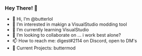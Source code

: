 ### Hey There! 🍗

- 👋 Hi, I’m @butterlol
- 👀 I’m interested in makign a VisualStudio modding tool
- 🌱 I’m currently learning VisualStudio
- 💞️ I’m looking to collaborate on ... i work best alone?
- 📫 How to reach me: digest#2114 on Discord, open to DM's
- 📃 Current Projects: buttermod

<!---
butterlol/butterlol is a ✨ special ✨ repository because its `README.md` (this file) appears on your GitHub profile.
You can click the Preview link to take a look at your changes.
--->
